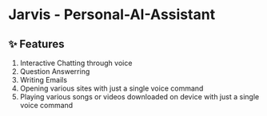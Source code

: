 # Jarvis - Personal-AI-Assistant

## ✨ Features

1) Interactive Chatting through voice 
2) Question Answerring
3) Writing Emails
4) Opening various sites with just a single voice command
5) Playing various songs or videos downloaded on device with just a single voice command
